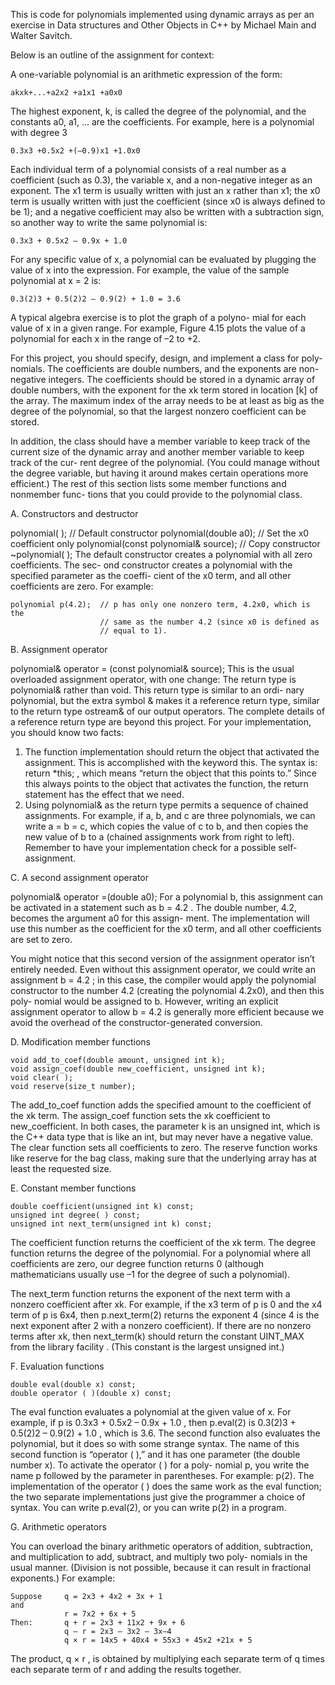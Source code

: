 This is code for polynomials implemented using dynamic arrays as per an exercise in Data structures and Other Objects in C++ by Michael Main and Walter Savitch.

Below is an outline of the assignment for context:

A one-variable polynomial is an arithmetic expression of the form:

	akxk+...+a2x2 +a1x1 +a0x0

The highest exponent, k, is called the degree of the polynomial, and the constants a0, a1, ... are the coefficients. For example, here is a polynomial with degree 3

	0.3x3 +0.5x2 +(–0.9)x1 +1.0x0

Each individual term of a polynomial consists of a real
number as a coefficient (such as 0.3), the variable x, and a non-negative integer as an exponent. The x1 term is usually written with just an x rather than x1; the x0 term is usually written with just the coefficient (since x0 is always defined to be 1); and a negative coefficient may also be written with a subtraction sign, so another way to write the same polynomial is:

	0.3x3 + 0.5x2 – 0.9x + 1.0

For any specific value of x, a polynomial can be evaluated by plugging the value of x into the expression. For example, the value of the sample polynomial at x = 2 is:

	0.3(2)3 + 0.5(2)2 – 0.9(2) + 1.0 = 3.6

A typical algebra exercise is to plot the graph of a polyno- mial for each value of x in a given range. For example, Figure 4.15 plots the value of a polynomial for each x in the range of –2 to +2.

For this project, you should specify, design, and implement a class for poly- nomials. The coefficients are double numbers, and the exponents are non- negative integers. The coefficients should be stored in a dynamic array of double numbers, with the exponent for the xk term stored in location [k] of the array. The maximum index of the array needs to be at least as big as the degree of the polynomial, so that the largest nonzero coefficient can be stored. 

In addition, the class should have a member variable to keep track of the current size of the dynamic array and another member variable to keep track of the cur- rent degree of the polynomial. (You could manage without the degree variable, but having it around makes certain operations more efficient.)
The rest of this section lists some member functions and nonmember func- tions that you could provide to the polynomial class.

A. Constructors and destructor

polynomial( ); // Default constructor polynomial(double a0); // Set the x0 coefficient only polynomial(const polynomial& source); // Copy constructor ~polynomial( );
The default constructor creates a polynomial with all zero coefficients. The sec- ond constructor creates a polynomial with the specified parameter as the coeffi- cient of the x0 term, and all other coefficients are zero. For example:

	polynomial p(4.2); 	// p has only one nonzero term, 4.2x0, which is the 
						// same as the number 4.2 (since x0 is defined as
						// equal to 1).


B. Assignment operator

polynomial& operator = (const polynomial& source);
This is the usual overloaded assignment operator, with one change: The return type is polynomial& rather than void. This return type is similar to an ordi- nary polynomial, but the extra symbol & makes it a reference return type, similar to the return type ostream& of our output operators. The complete details of a reference return type are beyond this project. For your implementation, you should know two facts:

1. The function implementation should return the object that activated the assignment. This is accomplished with the keyword this. The syntax is: return *this; , which means “return the object that this points to.” Since this always points to the object that activates the function, the return statement has the effect that we need.
2. Using polynomial& as the return type permits a sequence of chained assignments. For example, if a, b, and c are three polynomials, we can write a = b = c, which copies the value of c to b, and then copies the new value of b to a (chained assignments work from right to left).
Remember to have your implementation check for a possible self-assignment.

C. A second assignment operator

polynomial& operator =(double a0);
For a polynomial b, this assignment can be activated in a statement such as b = 4.2 . The double number, 4.2, becomes the argument a0 for this assign- ment. The implementation will use this number as the coefficient for the x0 term, and all other coefficients are set to zero.

You might notice that this second version of the assignment operator isn’t entirely needed. Even without this assignment operator, we could write an assignment b = 4.2 ; in this case, the compiler would apply the polynomial constructor to the number 4.2 (creating the polynomial 4.2x0), and then this poly- nomial would be assigned to b. However, writing an explicit assignment operator to allow b = 4.2 is generally more efficient because we avoid the overhead of the constructor-generated conversion.

D. Modification member functions

	void add_to_coef(double amount, unsigned int k);
	void assign_coef(double new_coefficient, unsigned int k); 
	void clear( );
	void reserve(size_t number);

The add_to_coef function adds the specified amount to the coefficient of the xk term. The assign_coef function sets the xk coefficient to new_coefficient. In both cases, the parameter k is an unsigned int, which is the C++ data type that is like an int, but may never have a negative value.
The clear function sets all coefficients to zero. The reserve function works like reserve for the bag class, making sure that the underlying array has at least the requested size.

E. Constant member functions

	double coefficient(unsigned int k) const; 
	unsigned int degree( ) const;
	unsigned int next_term(unsigned int k) const;

The coefficient function returns the coefficient of the xk term.
The degree function returns the degree of the polynomial. For a polynomial where all coefficients are zero, our degree function returns 0 (although mathematicians usually use –1 for the degree of such a polynomial).

The next_term function returns the exponent of the next term with a nonzero coefficient after xk. For example, if the x3 term of p is 0 and the x4 term of p is 6x4, then p.next_term(2) returns the exponent 4 (since 4 is the next exponent after 2 with a nonzero coefficient). If there are no nonzero terms after xk, then next_term(k) should return the constant UINT_MAX from the library facility <climits>. (This constant is the largest unsigned int.)

F. Evaluation functions

	double eval(double x) const;
	double operator ( )(double x) const;

The eval function evaluates a polynomial at the given value of x. For example, if p is 0.3x3 + 0.5x2 – 0.9x + 1.0 , then p.eval(2) is 0.3(2)3 + 0.5(2)2 – 0.9(2) + 1.0 , which is 3.6.
The second function also evaluates the polynomial, but it does so with some strange syntax. The name of this second function is “operator ( ),” and it has one parameter (the double number x). To activate the operator ( ) for a poly- nomial p, you write the name p followed by the parameter in parentheses. For example: p(2). The implementation of the operator ( ) does the same work as the eval function; the two separate implementations just give the programmer a choice of syntax. You can write p.eval(2), or you can write p(2) in a program.

G. Arithmetic operators

You can overload the binary arithmetic operators of addition, subtraction, and multiplication to add, subtract, and multiply two poly- nomials in the usual manner. (Division is not possible, because it can result in fractional exponents.) For example:

	Suppose 	q = 2x3 + 4x2 + 3x + 1
	and
				r = 7x2 + 6x + 5
	Then: 		q + r = 2x3 + 11x2 + 9x + 6 
				q – r = 2x3 – 3x2 – 3x–4
				q × r = 14x5 + 40x4 + 55x3 + 45x2 +21x + 5

The product, q × r , is obtained by multiplying each separate term of q times
each separate term of r and adding the results together.